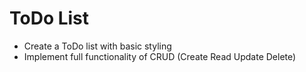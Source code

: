 # ToDo List

* Create a ToDo list with basic styling  
* Implement full functionality of CRUD (Create Read Update Delete) 
